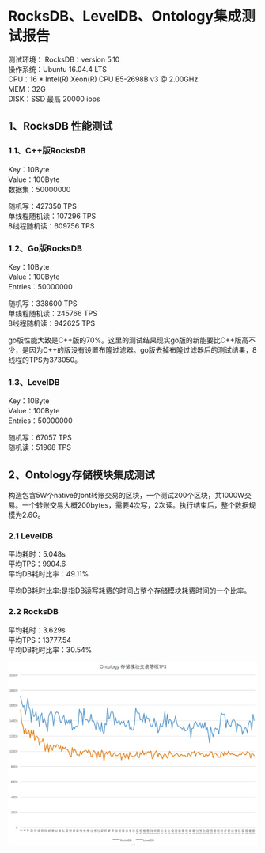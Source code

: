 # RocksDB、LevelDB、Ontology集成测试报告
测试环境：
RocksDB：version 5.10  
操作系统：Ubuntu 16.04.4 LTS   
CPU：16 * Intel(R) Xeon(R) CPU E5-2698B v3 @ 2.00GHz  
MEM：32G  
DISK：SSD 最高 20000 iops  

## 1、RocksDB 性能测试

### 1.1、C++版RocksDB

Key：10Byte  
Value：100Byte  
数据集：50000000  

随机写：427350 TPS  
单线程随机读：107296 TPS  
8线程随机读：609756 TPS  

### 1.2、Go版RocksDB

Key：10Byte  
Value：100Byte  
Entries：50000000  

随机写：338600 TPS  
单线程随机读：245766 TPS   
8线程随机读：942625 TPS  

go版性能大致是C++版的70%。这里的测试结果现实go版的新能要比C++版高不少，是因为C++的版没有设置布隆过滤器。go版去掉布隆过滤器后的测试结果，8线程的TPS为373050。

### 1.3、LevelDB

Key：10Byte  
Value：100Byte  
Entries：50000000  

随机写：67057 TPS  
随机读：51968 TPS  

## 2、Ontology存储模块集成测试

构造包含5W个native的ont转账交易的区块，一个测试200个区块，共1000W交易。一个转账交易大概200bytes，需要4次写，2次读。执行结束后，整个数据规模为2.6G。

### 2.1 LevelDB 

平均耗时：5.048s  
平均TPS：9904.6  
平均DB耗时比率：49.11%  

平均DB耗时比率:是指DB读写耗费的时间占整个存储模块耗费时间的一个比率。

### 2.2 RocksDB 

平均耗时：3.629s  
平均TPS：13777.54  
平均DB耗时比率：30.54%  

![pic](https://github.com/gasby88/docs/blob/master/img/%E5%AD%98%E5%82%A8%E6%A8%A1%E5%9D%97%E4%BA%A4%E6%98%93%E8%90%BD%E5%B8%90tps.jpeg)
